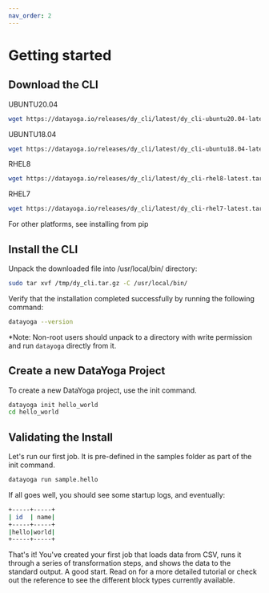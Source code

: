 ```yaml
---
nav_order: 2
---
```


# Getting started

## Download the CLI

UBUNTU20.04

```bash
wget https://datayoga.io/releases/dy_cli/latest/dy_cli-ubuntu20.04-latest.tar.gz -O /tmp/dy_cli.tar.gz
```

UBUNTU18.04

```bash
wget https://datayoga.io/releases/dy_cli/latest/dy_cli-ubuntu18.04-latest.tar.gz -O /tmp/dy_cli.tar.gz
```

RHEL8

```bash
wget https://datayoga.io/releases/dy_cli/latest/dy_cli-rhel8-latest.tar.gz -O /tmp/dy_cli.tar.gz
```

RHEL7

```bash
wget https://datayoga.io/releases/dy_cli/latest/dy_cli-rhel7-latest.tar.gz -O /tmp/dy_cli.tar.gz
```

For other platforms, see installing from pip

## Install the CLI

Unpack the downloaded file into /usr/local/bin/ directory:

```bash
sudo tar xvf /tmp/dy_cli.tar.gz -C /usr/local/bin/
```

Verify that the installation completed successfully by running the following command:

```bash
datayoga --version
```

\*Note: Non-root users should unpack to a directory with write permission and run `datayoga` directly from it.

## Create a new DataYoga Project

To create a new DataYoga project, use the init command.

```bash
datayoga init hello_world
cd hello_world
```

## Validating the Install

Let's run our first job. It is pre-defined in the samples folder as part of the init command.

```bash
datayoga run sample.hello
```

If all goes well, you should see some startup logs, and eventually:

```bash
+-----+-----+
| id  | name|
+-----+-----+
|hello|world|
+-----+-----+
```

That's it! You've created your first job that loads data from CSV, runs it through a series of transformation steps, and shows the data to the standard output. A good start. Read on for a more detailed tutorial or check out the reference to see the different block types currently available.
